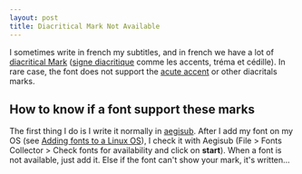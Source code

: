```yaml
---
layout: post
title: Diacritical Mark Not Available
---
```

I sometimes write in french my subtitles, and in french we have a lot of [diacritical Mark](https://en.wikipedia.org/wiki/Diacritic) ([signe diacritique](https://fr.wikipedia.org/wiki/Diacritique) comme les accents, tréma et cédille).
In rare case, the font does not support the [acute accent](https://en.wikipedia.org/wiki/Acute_accent) or other diacritals marks.

## How to know if a font support these marks

The first thing I do is I write it normally in [aegisub](http://www.aegisub.org/). 
After I add my font on my OS (see [Adding fonts to a Linux OS](../Adding-Font/)), I check it with Aegisub (File > Fonts Collector > Check fonts for availability and click on **start**).
When a font is not available, just add it.
Else if the font can't show your mark, it's written...
